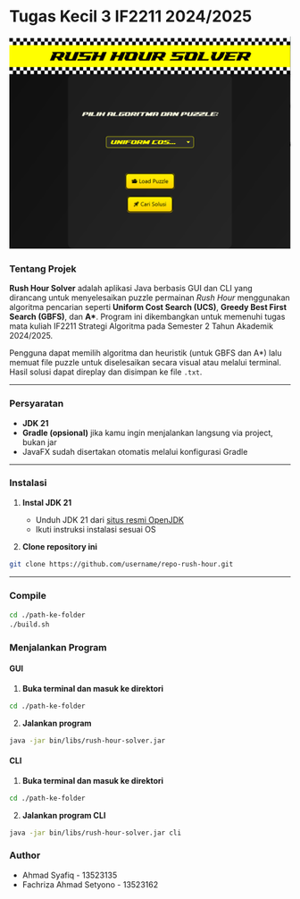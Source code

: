 # Tugas Kecil 3 IF2211 2024/2025
![main menu](rush_hour_solver.PNG)
### Tentang Projek

**Rush Hour Solver** adalah aplikasi Java berbasis GUI dan CLI yang dirancang untuk menyelesaikan puzzle permainan *Rush Hour* menggunakan algoritma pencarian seperti **Uniform Cost Search (UCS)**, **Greedy Best First Search (GBFS)**, dan **A\***. Program ini dikembangkan untuk memenuhi tugas mata kuliah IF2211 Strategi Algoritma pada Semester 2 Tahun Akademik 2024/2025.

Pengguna dapat memilih algoritma dan heuristik (untuk GBFS dan A\*) lalu memuat file puzzle untuk diselesaikan secara visual atau melalui terminal. Hasil solusi dapat direplay dan disimpan ke file `.txt`.

---

### Persyaratan

* **JDK 21**
* **Gradle (opsional)** jika kamu ingin menjalankan langsung via project, bukan jar
* JavaFX sudah disertakan otomatis melalui konfigurasi Gradle

---

### Instalasi

1. **Instal JDK 21**

   * Unduh JDK 21 dari [situs resmi OpenJDK](https://jdk.java.net/21/)
   * Ikuti instruksi instalasi sesuai OS

2. **Clone repository ini**

```bash
git clone https://github.com/username/repo-rush-hour.git
```

---
### Compile
```bash
cd ./path-ke-folder
./build.sh
```

### Menjalankan Program

#### GUI


1. **Buka terminal dan masuk ke direktori**

```bash
cd ./path-ke-folder
```

2. **Jalankan program**

```bash
java -jar bin/libs/rush-hour-solver.jar
```

#### CLI

1. **Buka terminal dan masuk ke direktori**

```bash
cd ./path-ke-folder
```

2. **Jalankan program CLI**

```bash
java -jar bin/libs/rush-hour-solver.jar cli
```

### Author

* Ahmad Syafiq - 13523135
* Fachriza Ahmad Setyono - 13523162
